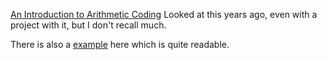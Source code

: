[An Introduction to Arithmetic Coding](https://www.cs.cmu.edu/~aarti/Class/10704/Intro_Arith_coding.pdf)
Looked at this years ago, even with a project with it, but I don't recall much.

There is also a [example](https://www.rosettacode.org/wiki/Arithmetic_coding/As_a_generalized_change_of_radix#Python) here which is quite readable. 
